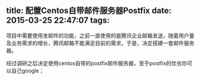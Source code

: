title: 配置Centos自带邮件服务器Postfix
date: 2015-03-25 22:47:07
tags:
---
项目中需要使用发邮件的功能，之前一直使用的是腾讯企业邮箱发送，随着用户量及业务需求的增长，腾讯邮箱不能满足目前的需求，于是，决定搭建一套邮件服务器。

经过调研之后决定使用centos自带的postfix邮件服务器，至于postfix的优劣你可以自己google；

